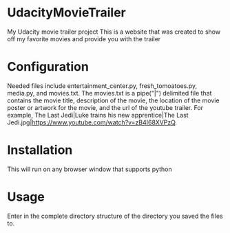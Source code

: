 # UdacityMovieTrailer
My Udacity movie trailer project
This is a website that was created to show off my favorite movies and provide you with the trailer


# Configuration
Needed files include entertainment_center.py, fresh_tomoatoes.py, media.py, and movies.txt.  The movies.txt is a pipe("|") delimited file
that contains the movie title, description of the movie, the location of the movie poster or artwork for the movie, and the url of the youtube
trailer.  For example, The Last Jedi|Luke trains his new apprentice|The Last Jedi.jpg|https://www.youtube.com/watch?v=zB4I68XVPzQ.


# Installation
This will run on any browser window that supports python


# Usage
Enter in the complete directory structure of the directory you saved the files to.
